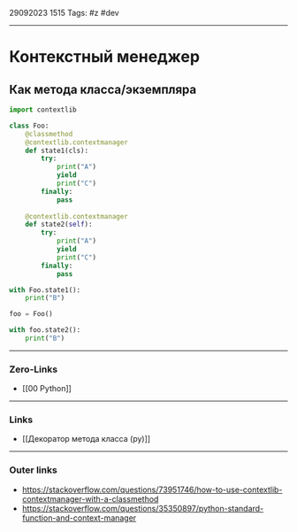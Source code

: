 29092023 1515
Tags: #z #dev

---
# Контекстный менеджер

## Как метода класса/экземпляра

```python
import contextlib

class Foo:
    @classmethod
    @contextlib.contextmanager
    def state1(cls):
        try:
            print("A")
            yield
            print("C")
        finally:
            pass
    
    @contextlib.contextmanager
    def state2(self):
        try:
            print("A")
            yield
            print("C")
        finally:
            pass

with Foo.state1():
    print("B")

foo = Foo()

with foo.state2():
	print("B")
```

---
### Zero-Links
- [[00 Python]]

---
### Links
- [[Декоратор метода класса (py)]]

---
### Outer links
- https://stackoverflow.com/questions/73951746/how-to-use-contextlib-contextmanager-with-a-classmethod
- https://stackoverflow.com/questions/35350897/python-standard-function-and-context-manager